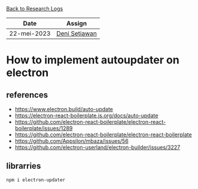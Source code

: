 [Back to Research Logs](https://github.com/denitiawan/research-electron-react-boilerplate-autoupdater/blob/main/research-logs/readme.md)

|Date|Assign|
|--|--|
|22-mei-2023|[Deni Setiawan](https://github.com/denitiawan)|
# How to implement autoupdater on electron


## references
- https://www.electron.build/auto-update
- https://electron-react-boilerplate.js.org/docs/auto-update
- https://github.com/electron-react-boilerplate/electron-react-boilerplate/issues/1289
- https://github.com/electron-react-boilerplate/electron-react-boilerplate
- https://github.com/Appsilon/mbaza/issues/56
- https://github.com/electron-userland/electron-builder/issues/3227
## librarries
```
npm i electron-updater
```

